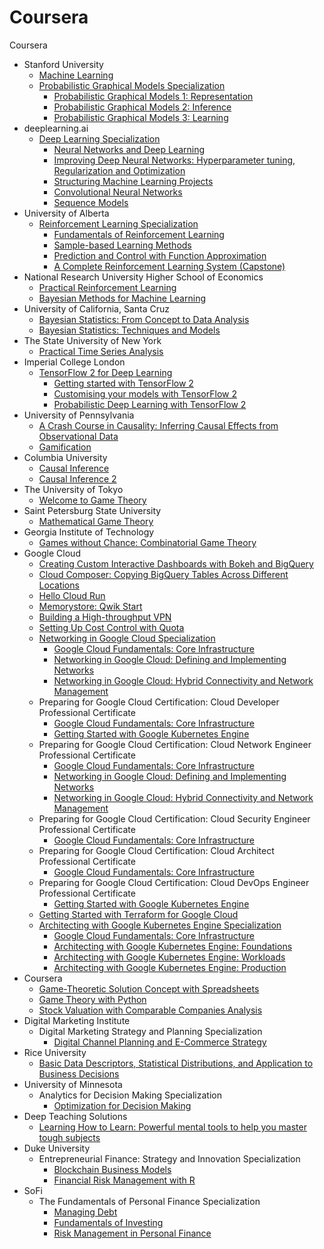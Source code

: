 # Coursera
Coursera

* Stanford University
  * [Machine Learning](https://www.coursera.org/account/accomplishments/certificate/YMNDF9GH3TJK)
  * [Probabilistic Graphical Models Specialization](https://www.coursera.org/account/accomplishments/specialization/certificate/CFDPJNMD24ZH)
    * [Probabilistic Graphical Models 1: Representation](https://www.coursera.org/account/accomplishments/certificate/TQ7NHJCJV4HT)
    * [Probabilistic Graphical Models 2: Inference](https://www.coursera.org/account/accomplishments/certificate/GGZJR2GVPK53)
    * [Probabilistic Graphical Models 3: Learning](https://www.coursera.org/account/accomplishments/certificate/4R5C7N5S8RQF)
* deeplearning.ai
  * [Deep Learning Specialization](https://www.coursera.org/account/accomplishments/specialization/certificate/ZJ2DEA2YGU2F)
    * [Neural Networks and Deep Learning](https://www.coursera.org/account/accomplishments/certificate/QZBF5QGKCRX4)
    * [Improving Deep Neural Networks: Hyperparameter tuning, Regularization and Optimization](https://www.coursera.org/account/accomplishments/certificate/ANHEHWLSM4GY)
    * [Structuring Machine Learning Projects](https://www.coursera.org/account/accomplishments/certificate/XG83HZEVXKUY)
    * [Convolutional Neural Networks](https://www.coursera.org/account/accomplishments/certificate/33KEH2THWN5E)
    * [Sequence Models](https://www.coursera.org/account/accomplishments/certificate/V33F4TS8QB48)
* University of Alberta
  * [Reinforcement Learning Specialization](https://www.coursera.org/account/accomplishments/specialization/certificate/B2D3UGDRKTJV)
    * [Fundamentals of Reinforcement Learning](https://www.coursera.org/account/accomplishments/certificate/GK37F2FAV49B)
    * [Sample-based Learning Methods](https://www.coursera.org/account/accomplishments/certificate/RMJPN73HG2JQ)
    * [Prediction and Control with Function Approximation](https://www.coursera.org/account/accomplishments/certificate/LYTAMMXQSGNV)
    * [A Complete Reinforcement Learning System (Capstone)](https://www.coursera.org/account/accomplishments/certificate/7HQ4DYL5J2RN)
* National Research University Higher School of Economics
  * [Practical Reinforcement Learning](https://www.coursera.org/account/accomplishments/certificate/L62MSJNTL4FG)
  * [Bayesian Methods for Machine Learning](https://www.coursera.org/account/accomplishments/certificate/5VHL33KBL5WM)
* University of California, Santa Cruz
  * [Bayesian Statistics: From Concept to Data Analysis](https://www.coursera.org/account/accomplishments/certificate/G85UU35YJQSK)
  * [Bayesian Statistics: Techniques and Models](https://www.coursera.org/account/accomplishments/certificate/ANSRBJXY7JWQ)
* The State University of New York
  * [Practical Time Series Analysis](https://www.coursera.org/account/accomplishments/certificate/WGDS3HUXKKL9)
* Imperial College London  
  * [TensorFlow 2 for Deep Learning](https://www.coursera.org/account/accomplishments/specialization/certificate/R4U5F8H4K69A)
    * [Getting started with TensorFlow 2](https://www.coursera.org/account/accomplishments/certificate/XXUTHGC6538B)
    * [Customising your models with TensorFlow 2](https://www.coursera.org/account/accomplishments/certificate/A6WA8Z6F77RX)
    * [Probabilistic Deep Learning with TensorFlow 2](https://www.coursera.org/account/accomplishments/certificate/L5M9C9BLY85N)
* University of Pennsylvania
  * [A Crash Course in Causality: Inferring Causal Effects from Observational Data](https://www.coursera.org/account/accomplishments/certificate/6TN35XH65KSB)
  * [Gamification](https://www.coursera.org/account/accomplishments/certificate/2FG4QGSWX62X)
* Columbia University
  * [Causal Inference](https://www.coursera.org/account/accomplishments/certificate/EL6845C3HDA8)
  * [Causal Inference 2](https://www.coursera.org/account/accomplishments/certificate/BQPD4LKC9ZP3)
* The University of Tokyo
  * [Welcome to Game Theory](https://www.coursera.org/account/accomplishments/certificate/4F89NWYRLX7M)
* Saint Petersburg State University
  * [Mathematical Game Theory](https://www.coursera.org/account/accomplishments/certificate/UN7JQKL5Z2CP)
* Georgia Institute of Technology
  * [Games without Chance: Combinatorial Game Theory](https://www.coursera.org/account/accomplishments/certificate/D5G9YL94L4LP)
* Google Cloud
  * [Creating Custom Interactive Dashboards with Bokeh and BigQuery](https://www.coursera.org/account/accomplishments/certificate/UWQ4N6EA7QA3)
  * [Cloud Composer: Copying BigQuery Tables Across Different Locations](https://www.coursera.org/account/accomplishments/certificate/JNAHGJRUB8EN)
  * [Hello Cloud Run](https://www.coursera.org/account/accomplishments/certificate/XXB2NSMJ3VPN)
  * [Memorystore: Qwik Start](https://www.coursera.org/account/accomplishments/certificate/H6NU4SQWETEK)
  * [Building a High-throughput VPN](https://www.coursera.org/account/accomplishments/certificate/ZJS4PWSNFF2S)
  * [Setting Up Cost Control with Quota](https://www.coursera.org/account/accomplishments/certificate/WQCQMQG23NC6)
  * [Networking in Google Cloud Specialization](https://www.coursera.org/account/accomplishments/specialization/certificate/R4GMK3BKKBQT)
    * [Google Cloud Fundamentals: Core Infrastructure](https://www.coursera.org/account/accomplishments/certificate/YQXWTBUA6P42)
    * [Networking in Google Cloud: Defining and Implementing Networks](https://www.coursera.org/account/accomplishments/certificate/TNQUBZTUDA64)
    * [Networking in Google Cloud: Hybrid Connectivity and Network Management](https://www.coursera.org/account/accomplishments/certificate/FPJG78BX7AUQ)
  * Preparing for Google Cloud Certification: Cloud Developer Professional Certificate
    * [Google Cloud Fundamentals: Core Infrastructure](https://www.coursera.org/account/accomplishments/certificate/YQXWTBUA6P42)
    * [Getting Started with Google Kubernetes Engine](https://www.coursera.org/account/accomplishments/certificate/ZXAETGU2SEX6)
  * Preparing for Google Cloud Certification: Cloud Network Engineer Professional Certificate
    * [Google Cloud Fundamentals: Core Infrastructure](https://www.coursera.org/account/accomplishments/certificate/YQXWTBUA6P42)
    * [Networking in Google Cloud: Defining and Implementing Networks](https://www.coursera.org/account/accomplishments/certificate/TNQUBZTUDA64)
    * [Networking in Google Cloud: Hybrid Connectivity and Network Management](https://www.coursera.org/account/accomplishments/certificate/FPJG78BX7AUQ)
  * Preparing for Google Cloud Certification: Cloud Security Engineer Professional Certificate
    * [Google Cloud Fundamentals: Core Infrastructure](https://www.coursera.org/account/accomplishments/certificate/YQXWTBUA6P42)
  * Preparing for Google Cloud Certification: Cloud Architect Professional Certificate
    * [Google Cloud Fundamentals: Core Infrastructure](https://www.coursera.org/account/accomplishments/certificate/YQXWTBUA6P42)
  * Preparing for Google Cloud Certification: Cloud DevOps Engineer Professional Certificate
    * [Getting Started with Google Kubernetes Engine](https://www.coursera.org/account/accomplishments/certificate/ZXAETGU2SEX6)
  * [Getting Started with Terraform for Google Cloud](https://www.coursera.org/account/accomplishments/certificate/SRJPG6LR42XU)
  * [Architecting with Google Kubernetes Engine Specialization](https://www.coursera.org/account/accomplishments/specialization/certificate/MUHP8PRHF34D)
    * [Google Cloud Fundamentals: Core Infrastructure](https://www.coursera.org/account/accomplishments/certificate/YQXWTBUA6P42)
    * [Architecting with Google Kubernetes Engine: Foundations](https://www.coursera.org/account/accomplishments/certificate/VYJ9ESCX543K)
    * [Architecting with Google Kubernetes Engine: Workloads](https://www.coursera.org/account/accomplishments/certificate/SJ36DGAQ3NB8)
    * [Architecting with Google Kubernetes Engine: Production](https://www.coursera.org/account/accomplishments/certificate/HXM7X7UU457F)
* Coursera
  * [Game-Theoretic Solution Concept with Spreadsheets](https://www.coursera.org/account/accomplishments/certificate/Z3YUN2PUFK57)
  * [Game Theory with Python](https://www.coursera.org/account/accomplishments/certificate/FTZ849DDSGRC)
  * [Stock Valuation with Comparable Companies Analysis](https://www.coursera.org/account/accomplishments/certificate/W8WFVACNGVZ3)
* Digital Marketing Institute
  * Digital Marketing Strategy and Planning Specialization
    * [Digital Channel Planning and E-Commerce Strategy](https://www.coursera.org/account/accomplishments/certificate/E2XCFL44Y778)
* Rice University
  * [Basic Data Descriptors, Statistical Distributions, and Application to Business Decisions](https://www.coursera.org/account/accomplishments/certificate/JBBTFDHTXFT7)
* University of Minnesota
  * Analytics for Decision Making Specialization
    * [Optimization for Decision Making](https://www.coursera.org/account/accomplishments/certificate/7J5V44G8QYKC)
* Deep Teaching Solutions
  * [Learning How to Learn: Powerful mental tools to help you master tough subjects](https://www.coursera.org/account/accomplishments/certificate/UQENHYDZ9VM2) 
* Duke University
  * Entrepreneurial Finance: Strategy and Innovation Specialization
    * [Blockchain Business Models](https://www.coursera.org/account/accomplishments/certificate/W9Y69UQR4HYJ)
    * [Financial Risk Management with R](https://www.coursera.org/account/accomplishments/certificate/RUGZD7F8MLP3)
* SoFi
  * The Fundamentals of Personal Finance Specialization
    * [Managing Debt](https://www.coursera.org/account/accomplishments/certificate/2SLBPAQKAWVM)
    * [Fundamentals of Investing](https://www.coursera.org/account/accomplishments/certificate/4BP2FSP2XR2T)
    * [Risk Management in Personal Finance](https://www.coursera.org/account/accomplishments/certificate/GDRD4KD9HXR3)
